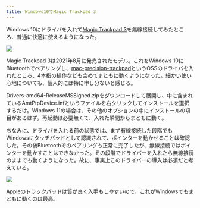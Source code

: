 ```yaml
---
title: Windows10でMagic Trackpad 3
---
```

Windows 10にドライバを入れて[Magic Trackpad 3](https://www.amazon.co.jp/dp/B09BTT6FJ9)を無線接続してみたところ、普通に快適に使えるようになった。

![](https://lh3.googleusercontent.com/3i_woiX7r1nmF4XOjQo4LMKIzYOcJ2ktwEeutXCDSuK7qAxuvf73cvK5PuYzEQ89CQAaS4YmXvTrVicSvJURSc2R2O8CRtHjAZ64-gSFS8nLpnvvjvAAShtpqOdMQ6MRW-r3ld1B9Vu2oDpIHUzLxhPnCA8dmtEny-Yjlc171yHm72r64fnvogq_F8n2MQ)

Magic Trackpad 3は2021年8月に発売されたモデル。これをWindows 10にBluetoothでペアリングし、[mac-precision-trackpad](https://github.com/imbushuo/mac-precision-touchpad)というOSSのドライバを入れたところ、4本指の操作なども含めてまともに動くようになった。細かい使い心地についても、個人的には特に申し分ないと感じる。

Drivers-amd64-ReleaseMSSigned.zipをダウンロードして展開し、中に含まれているAmtPtpDevice.infというファイルを右クリックしてインストールを選択するだけ。Windows 11の場合は、その他のオプションの中にインストールの項目があるはず。再起動は必要無くて、入れた瞬間からまともに動く。

ちなみに、ドライバを入れる前の状態では、まず有線接続した段階でもWindowsにタッチパッドとして認識されて、ポインターを動かせることは確認した。その後Bluetoothでのペアリングも正常に完了したが、無線接続ではポインターを動かすことはできなかった。その段階でドライバーを入れたら無線接続のままでも動くようになった。故に、事実上このドライバーの導入は必須だと考えている。

![](https://lh6.googleusercontent.com/dLurGZSAa8ewJAiSA6yVhmuNXoe--za0teAOHqaa7iI7YCAG17TOt99EBNJethT7tLKiT315i-Vjs7OzwxlxjLcuhaZfVkwEWckb-JStrxfHnh9iSIjk_ATpDXE4kDIOem-8qXWBJhlIw5VvLaA4DQ9nW0vKsudsP8nhhlN6bVfn2nJMzXrn57wl2WY9eA)

Appleのトラックパッドは質が良く入手もしやすいので、これがWindowsでもまともに動くのは最高。
